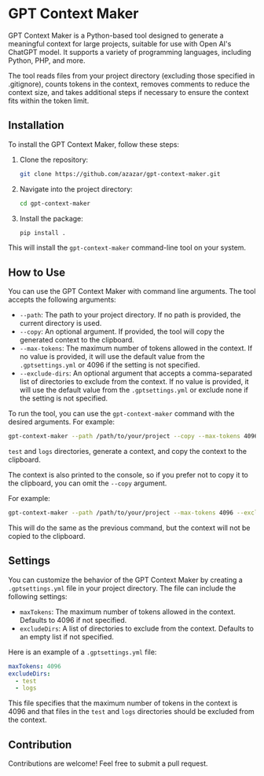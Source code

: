 # GPT Context Maker

GPT Context Maker is a Python-based tool designed to generate a meaningful context for large projects, suitable for use with Open AI's ChatGPT model. It supports a variety of programming languages, including Python, PHP, and more.

The tool reads files from your project directory (excluding those specified in .gitignore), counts tokens in the context, removes comments to reduce the context size, and takes additional steps if necessary to ensure the context fits within the token limit.

## Installation

To install the GPT Context Maker, follow these steps:

1. Clone the repository:

    ```bash
    git clone https://github.com/azazar/gpt-context-maker.git
    ```

2. Navigate into the project directory:

    ```bash
    cd gpt-context-maker
    ```

3. Install the package:

    ```bash
    pip install .
    ```

This will install the `gpt-context-maker` command-line tool on your system.

## How to Use

You can use the GPT Context Maker with command line arguments. The tool accepts the following arguments:

- `--path`: The path to your project directory. If no path is provided, the current directory is used.
- `--copy`: An optional argument. If provided, the tool will copy the generated context to the clipboard.
- `--max-tokens`: The maximum number of tokens allowed in the context. If no value is provided, it will use the default value from the `.gptsettings.yml` or 4096 if the setting is not specified.
- `--exclude-dirs`: An optional argument that accepts a comma-separated list of directories to exclude from the context. If no value is provided, it will use the default value from the `.gptsettings.yml` or exclude none if the setting is not specified.

To run the tool, you can use the `gpt-context-maker` command with the desired arguments. For example:

```bash
gpt-context-maker --path /path/to/your/project --copy --max-tokens 4096 --exclude-dirs test,logs
```

`test` and `logs` directories, generate a context, and copy the context to the clipboard.

The context is also printed to the console, so if you prefer not to copy it to the clipboard, you can omit the `--copy` argument.

For example:

```bash
gpt-context-maker --path /path/to/your/project --max-tokens 4096 --exclude-dirs test,logs
```

This will do the same as the previous command, but the context will not be copied to the clipboard.

## Settings

You can customize the behavior of the GPT Context Maker by creating a `.gptsettings.yml` file in your project directory. The file can include the following settings:

- `maxTokens`: The maximum number of tokens allowed in the context. Defaults to 4096 if not specified.
- `excludeDirs`: A list of directories to exclude from the context. Defaults to an empty list if not specified.

Here is an example of a `.gptsettings.yml` file:

```yaml
maxTokens: 4096
excludeDirs:
  - test
  - logs
```

This file specifies that the maximum number of tokens in the context is 4096 and that files in the `test` and `logs` directories should be excluded from the context.

## Contribution

Contributions are welcome! Feel free to submit a pull request.
